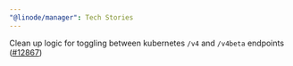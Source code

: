 ```yaml
---
"@linode/manager": Tech Stories
---
```


Clean up logic for toggling between kubernetes `/v4` and `/v4beta` endpoints ([#12867](https://github.com/linode/manager/pull/12867))
